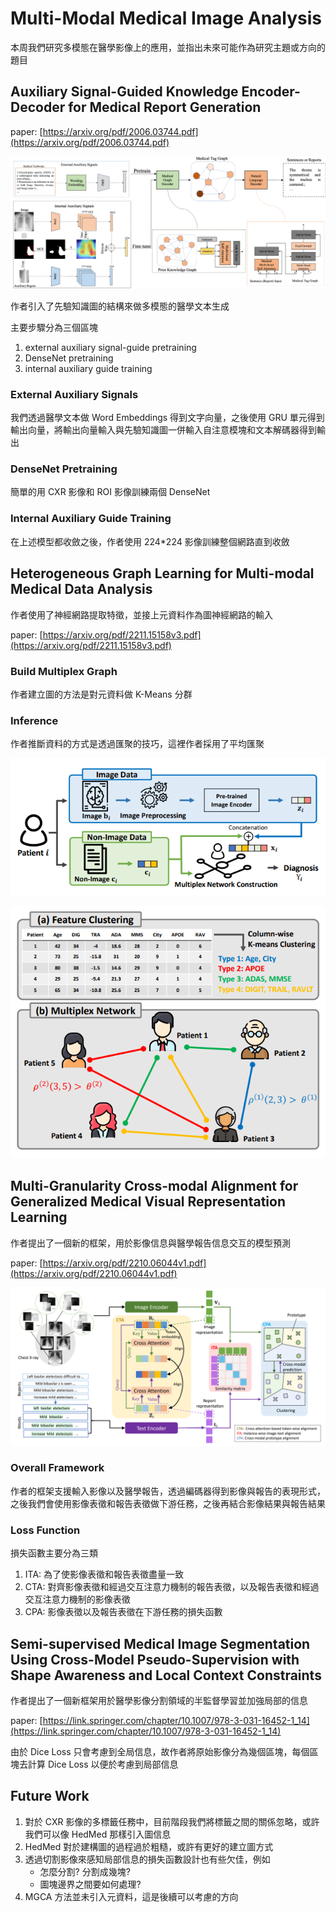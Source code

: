 # Multi-Modal Medical Image Analysis

本周我們研究多模態在醫學影像上的應用，並指出未來可能作為研究主題或方向的題目

## Auxiliary Signal-Guided Knowledge Encoder-Decoder for Medical Report Generation

paper: [https://arxiv.org/pdf/2006.03744.pdf](https://arxiv.org/pdf/2006.03744.pdf)

![](../assets/ASGK.png)

作者引入了先驗知識圖的結構來做多模態的醫學文本生成

主要步驟分為三個區塊

1. external auxiliary signal-guide pretraining
2. DenseNet pretraining
3. internal auxiliary guide training

### External Auxiliary Signals

我們透過醫學文本做 Word Embeddings 得到文字向量，之後使用 GRU 單元得到輸出向量，將輸出向量輸入與先驗知識圖一併輸入自注意模塊和文本解碼器得到輸出

### DenseNet Pretraining

簡單的用 CXR 影像和 ROI 影像訓練兩個 DenseNet

### Internal Auxiliary Guide Training

在上述模型都收斂之後，作者使用 224*224 影像訓練整個網路直到收斂

## Heterogeneous Graph Learning for Multi-modal Medical Data Analysis

作者使用了神經網路提取特徵，並接上元資料作為圖神經網路的輸入

paper: [https://arxiv.org/pdf/2211.15158v3.pdf](https://arxiv.org/pdf/2211.15158v3.pdf)

### Build Multiplex Graph

作者建立圖的方法是對元資料做 K-Means 分群

### Inference

作者推斷資料的方式是透過匯聚的技巧，這裡作者採用了平均匯聚

![](../assets/HedMed.png)

![](../assets/Multiplex.png)

## Multi-Granularity Cross-modal Alignment for Generalized Medical Visual Representation Learning

作者提出了一個新的框架，用於影像信息與醫學報告信息交互的模型預測

paper: [https://arxiv.org/pdf/2210.06044v1.pdf](https://arxiv.org/pdf/2210.06044v1.pdf)

![](../assets/MGCA.png)

### Overall Framework

作者的框架支援輸入影像以及醫學報告，透過編碼器得到影像與報告的表現形式，之後我們會使用影像表徵和報告表徵做下游任務，之後再結合影像結果與報告結果

### Loss Function

損失函數主要分為三類

1. ITA: 為了使影像表徵和報告表徵盡量一致
2. CTA: 對齊影像表徵和經過交互注意力機制的報告表徵，以及報告表徵和經過交互注意力機制的影像表徵
3. CPA: 影像表徵以及報告表徵在下游任務的損失函數

## Semi-supervised Medical Image Segmentation Using Cross-Model Pseudo-Supervision with Shape Awareness and Local Context Constraints

作者提出了一個新框架用於醫學影像分割領域的半監督學習並加強局部的信息

paper: [https://link.springer.com/chapter/10.1007/978-3-031-16452-1_14](https://link.springer.com/chapter/10.1007/978-3-031-16452-1_14)

由於 Dice Loss 只會考慮到全局信息，故作者將原始影像分為幾個區塊，每個區塊去計算 Dice Loss 以便於考慮到局部信息

## Future Work

1. 對於 CXR 影像的多標籤任務中，目前階段我們將標籤之間的關係忽略，或許我們可以像 HedMed 那樣引入圖信息
2. HedMed 對於建構圖的過程過於粗糙，或許有更好的建立圖方式
3. 透過切割影像來感知局部信息的損失函數設計也有些欠佳，例如
   - 怎麼分割? 分割成幾塊?
   - 圖塊邊界之間要如何處理? 
4. MGCA 方法並未引入元資料，這是後續可以考慮的方向